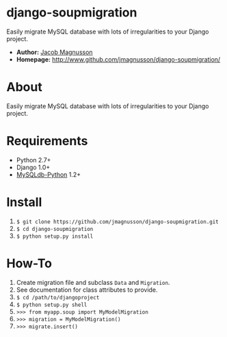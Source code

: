 # django-soupmigration
Easily migrate MySQL database with lots of irregularities to your Django
project.

* **Author:** [Jacob Magnusson](http://twitter.com/pyjacob)
* **Homepage:** <http://www.github.com/jmagnusson/django-soupmigration/>


# About
Easily migrate MySQL database with lots of irregularities to your Django
project.

# Requirements
- Python 2.7+
- Django 1.0+
- [MySQLdb-Python](http://mysql-python.sourceforge.net/) 1.2+

# Install
1. `$ git clone https://github.com/jmagnusson/django-soupmigration.git`
2. `$ cd django-soupmigration`
3. `$ python setup.py install`

# How-To
1. Create migration file and subclass `Data` and `Migration`.
2. See documentation for class attributes to provide.
3. `$ cd /path/to/djangoproject`
4. `$ python setup.py shell`
5. `>>> from myapp.soup import MyModelMigration`
6. `>>> migration = MyModelMigration()`
7. `>>> migrate.insert()`